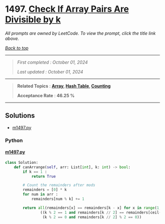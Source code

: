 # 1497. [Check If Array Pairs Are Divisible by k](<https://leetcode.com/problems/check-if-array-pairs-are-divisible-by-k>)

*All prompts are owned by LeetCode. To view the prompt, click the title link above.*

*[Back to top](<../README.md>)*

------

> *First completed : October 01, 2024*
>
> *Last updated : October 01, 2024*

------

> **Related Topics** : **[Array](<by_topic/Array.md>), [Hash Table](<by_topic/Hash Table.md>), [Counting](<by_topic/Counting.md>)**
>
> **Acceptance Rate** : **46.25 %**

------

## Solutions

- [m1497.py](<../my-submissions/m1497.py>)
### Python
#### [m1497.py](<../my-submissions/m1497.py>)
```Python
class Solution:
    def canArrange(self, arr: List[int], k: int) -> bool:
        if k == 1 :
            return True

        # Count the remainders after mods
        remainders = [0] * k
        for num in arr :
            remainders[num % k] += 1

        return all(remainders[x] == remainders[k - x] for x in range(1, k // 2)) and \
                ((k % 2 == 1 and remainders[k // 2] == remainders[ceil(k / 2)]) or 
                 (k % 2 == 0 and remainders[k // 2] % 2 == 0))

```

